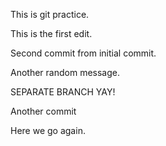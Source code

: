 This is git practice.


This is the first edit.


Second commit from initial commit.




Another random message.


SEPARATE BRANCH YAY!



Another commit


Here we go again.
